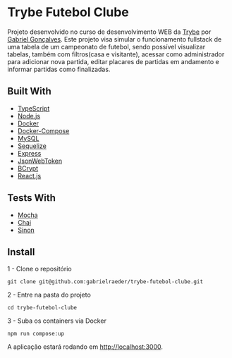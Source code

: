 # Trybe Futebol Clube

Projeto desenvolvido no curso de desenvolvimento WEB da [Trybe](https://www.betrybe.com/) por  [Gabriel Gonçalves](https://www.linkedin.com/in/gabrielraedergoncalves/).
Este projeto visa simular o funcionamento fullstack de uma tabela de um campeonato de futebol, sendo possível visualizar tabelas, também com filtros(casa e visitante), acessar como administrador para adicionar nova partida, editar placares de partidas em andamento e informar partidas como finalizadas.

## Built With

- [TypeScript](https://www.typescriptlang.org/)
- [Node.js](https://nodejs.org/en/)
- [Docker](https://www.docker.com/)
- [Docker-Compose](https://docs.docker.com/compose/)
- [MySQL](https://www.mysql.com/)
- [Sequelize](https://sequelize.org/)
- [Express](https://expressjs.com/)
- [JsonWebToken](https://jwt.io/)
- [BCrypt](https://www.npmjs.com/package/bcrypt)
- [React.js](https://pt-br.reactjs.org/)

## Tests With

- [Mocha](https://mochajs.org/)
- [Chai](https://www.chaijs.com/)
- [Sinon](https://sinonjs.org/)

## Install

1 - Clone o repositório
```
git clone git@github.com:gabrielraeder/trybe-futebol-clube.git
```

2 - Entre na pasta do projeto
```
cd trybe-futebol-clube
```

3 - Suba os containers via Docker
```
npm run compose:up
```

A aplicação estará rodando em [http://localhost:3000](http://localhost:3000).

